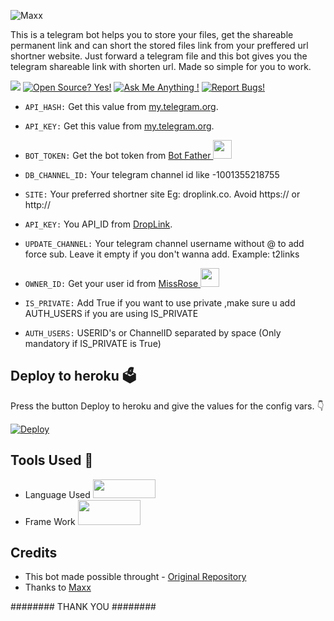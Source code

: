 
![Maxx](https://telegra.ph/file/a31837accd94caad73204.jpg)

This is a telegram bot helps you to store your files, get the shareable permanent link and can short the stored files link from your preffered url shortner website.
Just forward a telegram file and this bot gives you the telegram shareable link with shorten url. Made so simple for you to work.

<a href="https://telegram.dog/directtamilmoviesbot"><img src="https://img.shields.io/badge/Telegram-Bot-blue.svg?logo=telegram"></a>
[![Open Source? Yes!](https://badgen.net/badge/Open%20Source%20%3F/Yes/yellow?icon=github)](https://github.com/kevinnadar22/TG-File-Store)
[![Ask Me Anything !](https://img.shields.io/badge/🤔%20Ask%20me-anything-1abc9c.svg)](https://telegram.dog/ask_admin001)
[![Report Bugs!](https://badgen.net/badge/🐞%20Report%20/Bugs/red)](https://telegram.dog/ask_admin001)


- `API_HASH:` Get this value from [my.telegram.org](https://my.telegram.org).

- `API_KEY:` Get this value from [my.telegram.org](https://my.telegram.org).

- `BOT_TOKEN:` Get the bot token from [Bot Father <img src="https://telegra.ph/file/8d80c13110506bf1cb58e.jpg" width="30" height="30">](https://telegram.dog/BotFather)

- `DB_CHANNEL_ID:` Your telegram channel id like -1001355218755

- `SITE:` Your preferred shortner site Eg: droplink.co. Avoid https:// or http://

- `API_KEY:` You API_ID from [DropLink](https://droplink.co/member/tools/api).

- `UPDATE_CHANNEL:` Your telegram channel username without @ to add force sub. Leave it empty if you don't wanna add. Example: t2links

- `OWNER_ID:` Get your user id from [MissRose <img src="https://telegra.ph/file/0a36032bd2221c8d4209d.jpg" width="30" height="30">](https://telegram.dog/MissRose_bot)

- `IS_PRIVATE:` Add True if you want to use private ,make sure u add AUTH_USERS if you are using IS_PRIVATE

- `AUTH_USERS:` USERID's or ChannelID separated by space (Only mandatory if IS_PRIVATE is True)

## Deploy to heroku 🗳
Press the button Deploy to heroku and give the values for the config vars. 👇

[![Deploy](https://www.herokucdn.com/deploy/button.svg)](https://heroku.com/deploy?template=https://github.com/kevinnadar22/TG-File-Store)

## Tools Used 🧰
- Language Used [<img src="https://telegra.ph/file/960ed8709acaf8c68b894.jpg" width="100" height="30">](https://www.python.org/)
- Frame Work [<img src="https://telegra.ph/file/804f06d1590f7619a63ed.jpg" width="100" height="40">](https://github.com/pyrogram/pyrogram)

## Credits

- This bot made possible throught - [Original Repository](https://github.com/Ns-Bots/TG-File-Store)
- Thanks to [Maxx](https://github.com/Ns-AnoNymouS)

######## THANK YOU ########

